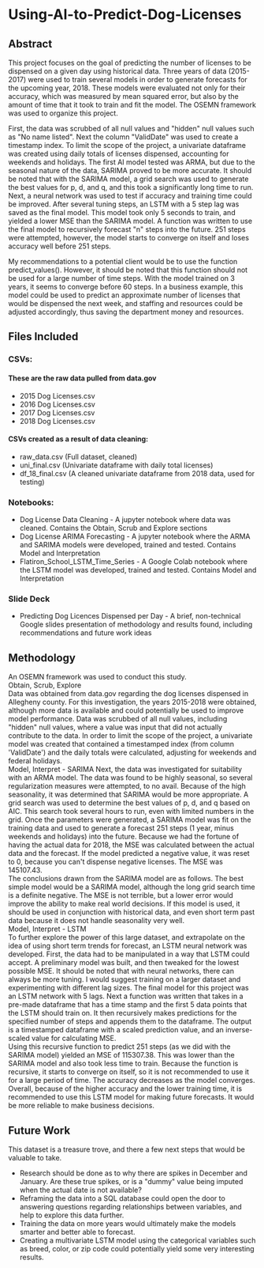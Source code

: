 # Using-AI-to-Predict-Dog-Licenses  
## Abstract  
This project focuses on the goal of predicting the number of licenses to be dispensed on a given day using historical data. Three years of data (2015-2017) were used to train several models in order to generate forecasts for the upcoming year, 2018. These models were evaluated not only for their accuracy, which was measured by mean squared error, but also by the amount of time that it took to train and fit the model.  The OSEMN framework was used to organize this project. 

First, the data was scrubbed of all null values and "hidden" null values such as "No name listed". Next the column "ValidDate" was used to create a timestamp index. To limit the scope of the project, a univariate dataframe was created using daily totals of licenses dispensed, accounting for weekends and holidays. The first AI model tested was ARMA, but due to the seasonal nature of the data, SARIMA proved to be more accurate. It should be noted that with the SARIMA model, a grid search was used to generate the best values for p, d, and q, and this took a significantly long time to run. Next, a neural network was used to test if accuracy and training time could be improved. After several tuning steps, an LSTM with a 5 step lag was saved as the final model. This model took only 5 seconds to train, and yielded a lower MSE than the SARIMA model. A function was written to use the final model to recursively forecast "n" steps into the future. 251 steps were attempted, however, the model starts to converge on itself and loses accuracy well before 251 steps.  

My recommendations to a potential client would be to use the function predict_values(). However, it should be noted that this function should not be used for a large number of time steps. With the model trained on 3 years, it seems to converge before 60 steps. In a business example, this model could be used to predict an approximate number of licenses that would be dispensed the next week, and staffing and resources could be adjusted accordingly, thus saving the department money and resources.   
## Files Included  
### CSVs:  
#### These are the raw data pulled from data.gov
* 2015 Dog Licenses.csv  
* 2016 Dog Licenses.csv  
* 2017 Dog Licenses.csv  
* 2018 Dog Licenses.csv  
#### CSVs created as a result of data cleaning:  
* raw_data.csv (Full dataset, cleaned)  
* uni_final.csv (Univariate dataframe with daily total licenses)  
* df_18_final.csv (A cleaned univariate dataframe from 2018 data, used for testing)
### Notebooks:
* Dog License Data Cleaning - A jupyter notebook where data was cleaned. Contains the Obtain, Scrub and Explore sections  
* Dog License ARIMA Forecasting - A jupyter notebook where the ARMA and SARIMA models were developed, trained and tested. Contains Model and Interpretation  
* Flatiron_School_LSTM_Time_Series - A Google Colab notebook where the LSTM model was developed, trained and tested. Contains Model and Interpretation  
### Slide Deck
* Predicting Dog Licences Dispensed per Day - A brief, non-technical Google slides presentation of methodology and results found, including recommendations and future work ideas  

## Methodology  
An OSEMN framework was used to conduct this study.  
Obtain, Scrub, Explore  
Data was obtained from data.gov regarding the dog licenses dispensed in Allegheny county. For this investigation, the years 2015-2018 were obtained, although more data is available and could potentially be used to improve model performance. Data was scrubbed of all null values, including "hidden" null values, where a value was input that did not actually contribute to the data. In order to limit the scope of the project, a univariate model was created that contained a timestamped index (from column 'ValidDate') and the daily totals were calculated, adjusting for weekends and federal holidays.  
Model, Interpret - SARIMA
Next, the data was investigated for suitability with an ARMA model. The data was found to be highly seasonal, so several regularization measures were attempted, to no avail. Because of the high seasonality, it was determined that SARIMA would be more appropriate. A grid search was used to determine the best values of p, d, and q based on AIC. This search took several hours to run, even with limited numbers in the grid. Once the parameters were generated, a SARIMA model was fit on the training data and used to generate a forecast 251 steps (1 year, minus weekends and holidays) into the future. Because we had the fortune of having the actual data for 2018, the MSE was calculated between the actual data and the forecast. If the model predicted a negative value, it was reset to 0, because you can't dispense negative licenses. The MSE was 145107.43.  
The conclusions drawn from the SARIMA model are as follows. The best simple model would be a SARIMA model, although the long grid search time is a definite negative. The MSE is not terrible, but a lower error would improve the ability to make real world decisions. If this model is used, it should be used in conjunction with historical data, and even short term past data because it does not handle seasonality very well.  
Model, Interpret - LSTM  
To further explore the power of this large dataset, and extrapolate on the idea of using short term trends for forecast, an LSTM neural network was developed. First, the data had to be manipulated in a way that LSTM could accept. A preliminary model was built, and then tweaked for the lowest possible MSE. It should be noted that with neural networks, there can always be more tuning. I would suggest training on a larger dataset and experimenting with different lag sizes. The final model for this project was an LSTM network with 5 lags. Next a function was written that takes in a pre-made dataframe that has a time stamp and the first 5 data points that the LSTM should train on. It then recursively makes predictions for the specified number of steps and appends them to the dataframe. The output is a timestamped dataframe with a scaled prediction value, and an inverse-scaled value for calculating MSE.  
Using this recursive function to predict 251 steps (as we did with the SARIMA model) yielded an MSE of 115307.38. This was lower than the SARIMA model and also took less time to train. Because the function is recursive, it starts to converge on itself, so it is not recommended to use it for a large period of time. The accuracy decreases as the model converges. Overall, because of the higher accuracy and the lower training time, it is recommended to use this LSTM model for making future forecasts. It would be more reliable to make business decisions.  

## Future Work  
This dataset is a treasure trove, and there a few next steps that would be valuable to take.  
* Research should be done as to why there are spikes in December and January. Are these true spikes, or is a "dummy" value being imputed when the actual date is not available?  
* Reframing the data into a SQL database could open the door to answering questions regarding relationships between variables, and help to explore this data further.  
* Training the data on more years would ultimately make the models smarter and better able to forecast.  
* Creating a multivariate LSTM model using the categorical variables such as breed, color, or zip code could potentially yield some very interesting results. 
